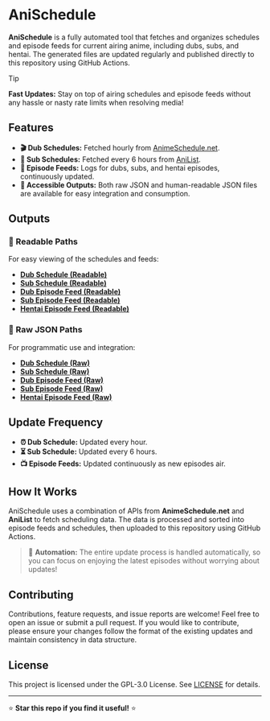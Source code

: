# AniSchedule

**AniSchedule** is a fully automated tool that fetches and organizes schedules and episode feeds for current airing anime, including dubs, subs, and hentai. The generated files are updated regularly and published directly to this repository using GitHub Actions.

> [!TIP]
> **Fast Updates:** Stay on top of airing schedules and episode feeds without any hassle or nasty rate limits when resolving media!

## Features

- **🎬 Dub Schedules:** Fetched hourly from [AnimeSchedule.net](https://www.animeschedule.net).
- **📅 Sub Schedules:** Fetched every 6 hours from [AniList](https://anilist.co).
- **📜 Episode Feeds:** Logs for dubs, subs, and hentai episodes, continuously updated.
- **📄 Accessible Outputs:** Both raw JSON and human-readable JSON files are available for easy integration and consumption.

## Outputs

### 📝 Readable Paths
For easy viewing of the schedules and feeds:

- **[Dub Schedule (Readable)](https://github.com/RockinChaos/AniSchedule/blob/master/readable/dub-schedule-readable.json)**
- **[Sub Schedule (Readable)](https://github.com/RockinChaos/AniSchedule/blob/master/readable/sub-schedule-readable.json)**
- **[Dub Episode Feed (Readable)](https://github.com/RockinChaos/AniSchedule/blob/master/readable/dub-episode-feed-readable.json)**
- **[Sub Episode Feed (Readable)](https://github.com/RockinChaos/AniSchedule/blob/master/readable/sub-episode-feed-readable.json)**
- **[Hentai Episode Feed (Readable)](https://github.com/RockinChaos/AniSchedule/blob/master/readable/hentai-episode-feed-readable.json)**

### 📡 Raw JSON Paths
For programmatic use and integration:

- **[Dub Schedule (Raw)](https://github.com/RockinChaos/AniSchedule/blob/master/raw/dub-schedule.json)**
- **[Sub Schedule (Raw)](https://github.com/RockinChaos/AniSchedule/blob/master/raw/sub-schedule.json)**
- **[Dub Episode Feed (Raw)](https://github.com/RockinChaos/AniSchedule/blob/master/raw/dub-episode-feed.json)**
- **[Sub Episode Feed (Raw)](https://github.com/RockinChaos/AniSchedule/blob/master/raw/sub-episode-feed.json)**
- **[Hentai Episode Feed (Raw)](https://github.com/RockinChaos/AniSchedule/blob/master/raw/hentai-episode-feed.json)**

## Update Frequency

- **⏰ Dub Schedule:** Updated every hour.
- **⏳ Sub Schedule:** Updated every 6 hours.
- **📺 Episode Feeds:** Updated continuously as new episodes air.

## How It Works

AniSchedule uses a combination of APIs from **AnimeSchedule.net** and **AniList** to fetch scheduling data. The data is processed and sorted into episode feeds and schedules, then uploaded to this repository using GitHub Actions.

> 🔄 **Automation:** The entire update process is handled automatically, so you can focus on enjoying the latest episodes without worrying about updates!

## Contributing

Contributions, feature requests, and issue reports are welcome! Feel free to open an issue or submit a pull request. If you would like to contribute, please ensure your changes follow the format of the existing updates and maintain consistency in data structure.

## License

This project is licensed under the GPL-3.0 License. See [LICENSE](LICENSE) for details.

---

:star: **Star this repo if you find it useful!** :star:
